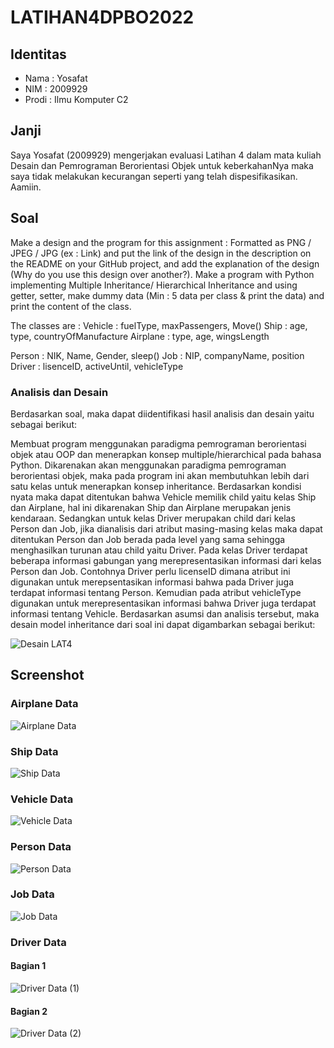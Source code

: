 # LATIHAN4DPBO2022
## Identitas
- Nama : Yosafat
- NIM  : 2009929
- Prodi : Ilmu Komputer C2

## Janji
Saya Yosafat (2009929) mengerjakan evaluasi Latihan 4 dalam mata kuliah Desain dan Pemrograman Berorientasi Objek untuk keberkahanNya maka saya tidak melakukan kecurangan seperti yang telah dispesifikasikan. Aamiin.

## Soal
Make a design and the program for this assignment : Formatted as PNG / JPEG / JPG (ex : Link) and put the link of the design in the description on the README on your GitHub project, and add the explanation of the design (Why do you use this design over another?).
Make a program with Python implementing Multiple Inheritance/ Hierarchical Inheritance and using getter, setter, make dummy data (Min : 5 data per class & print the data) and print the content of the class.

The classes are :
Vehicle : fuelType, maxPassengers, Move()
Ship : age, type, countryOfManufacture
Airplane : type, age, wingsLength

Person : NIK, Name, Gender, sleep()
Job : NIP, companyName, position
Driver : lisenceID, activeUntil, vehicleType


### Analisis dan Desain
Berdasarkan soal, maka dapat diidentifikasi hasil analisis dan desain yaitu sebagai berikut:

Membuat program menggunakan paradigma pemrograman berorientasi objek atau OOP dan menerapkan konsep multiple/hierarchical pada bahasa Python. Dikarenakan akan menggunakan paradigma pemrograman berorientasi objek, maka pada program ini akan membutuhkan lebih dari satu kelas untuk menerapkan konsep inheritance. Berdasarkan kondisi nyata maka dapat ditentukan bahwa Vehicle memilik child yaitu kelas Ship dan Airplane, hal ini dikarenakan Ship dan Airplane merupakan jenis kendaraan. Sedangkan untuk kelas Driver merupakan child dari kelas Person dan Job, jika dianalisis dari atribut masing-masing kelas maka dapat ditentukan Person dan Job berada pada level yang sama sehingga menghasilkan turunan atau child yaitu Driver. Pada kelas Driver terdapat beberapa informasi gabungan yang merepresentasikan informasi dari kelas Person dan Job. Contohnya Driver perlu licenseID dimana atribut ini digunakan untuk merepsentasikan informasi bahwa pada Driver juga terdapat informasi tentang Person. Kemudian pada atribut vehicleType digunakan untuk merepresentasikan informasi bahwa Driver juga terdapat informasi tentang Vehicle. Berdasarkan asumsi dan analisis tersebut, maka desain model inheritance dari soal ini dapat digambarkan sebagai berikut:


![Desain LAT4](https://user-images.githubusercontent.com/77567907/156917805-71fa5f9c-60e1-46d4-8f42-23046564ee8e.jpg)



## Screenshot
### Airplane Data
![Airplane Data](https://user-images.githubusercontent.com/77567907/156917271-af91ea2e-2000-4883-828e-66181d42ab6e.jpg)

### Ship Data
![Ship Data](https://user-images.githubusercontent.com/77567907/156917279-2d93e700-a5ee-4fe0-9b9a-1c2dc97d666a.jpg)

### Vehicle Data
![Vehicle Data](https://user-images.githubusercontent.com/77567907/156917280-93f30f13-8a3f-4086-8bfd-353a8c965e38.jpg)

### Person Data
![Person Data](https://user-images.githubusercontent.com/77567907/156917277-4b459b2b-5feb-46a3-bc62-2ea3f054e12b.jpg)

### Job Data
![Job Data](https://user-images.githubusercontent.com/77567907/156917276-fa1c68d2-6885-4307-8d55-1524e3eecd2a.jpg)

### Driver Data
#### Bagian 1
![Driver Data (1)](https://user-images.githubusercontent.com/77567907/156917274-2bb3f573-8d42-433d-aff4-d35cd93422b9.jpg)

#### Bagian 2
![Driver Data (2)](https://user-images.githubusercontent.com/77567907/156917275-2670162c-0dbe-4d7f-b27f-5df81cbb9eb5.jpg)


